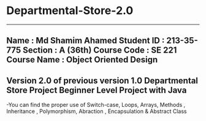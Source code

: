 # Departmental-Store-2.0
------------------------------
Name : Md Shamim Ahamed
Student ID : 213-35-775
Section : A (36th)
Course Code :  SE 221
Course Name : Object Oriented Design
--------------------------------------------------------------
Version 2.0 of previous version 1.0 Departmental Store Project
Beginner Level Project with Java
-----------------------------------------
-You can find the proper use of Switch-case, Loops, Arrays, Methods , Inheritance , Polymorphism, Abraction , Encapsulation & Abstract Class
